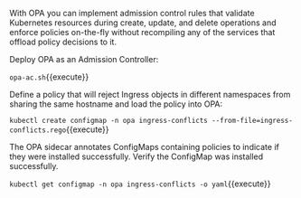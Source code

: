 With OPA you can implement admission control rules that validate Kubernetes resources during create, update, and delete operations and enforce policies on-the-fly without recompiling any of the services that offload policy decisions to it.

Deploy OPA as an Admission Controller:

`opa-ac.sh`{{execute}}

Define a policy that will reject Ingress objects in different namespaces from sharing the same hostname and load the policy into OPA:

`kubectl create configmap -n opa ingress-conflicts --from-file=ingress-conflicts.rego`{{execute}}

The OPA sidecar annotates ConfigMaps containing policies to indicate if they were installed successfully. Verify the ConfigMap was installed successfully.

`kubectl get configmap -n opa ingress-conflicts -o yaml`{{execute}}